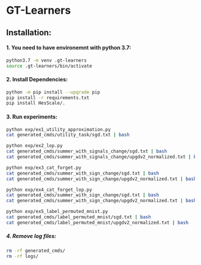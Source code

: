 # GT-Learners

## Installation:
#### 1. You need to have environemnt with python 3.7:
``` sh
python3.7 -m venv .gt-learners
source .gt-learners/bin/activate
```
#### 2. Install Dependencies:
```sh
python -m pip install --upgrade pip
pip install -r requirements.txt 
pip install HesScale/.
```

#### 3. Run experiments:
```sh
python exp/ex1_utility_approximation.py
cat generated_cmds/utility_task/sgd.txt | bash

python exp/ex2_lop.py
cat generated_cmds/summer_with_signals_change/sgd.txt | bash
cat generated_cmds/summer_with_signals_change/upgdv2_normalized.txt | bash

python exp/ex3_cat_forget.py
cat generated_cmds/summer_with_sign_change/sgd.txt | bash
cat generated_cmds/summer_with_sign_change/upgdv2_normalized.txt | bash

python exp/ex4_cat_forget_lop.py
cat generated_cmds/summer_with_sign_change/sgd.txt | bash
cat generated_cmds/summer_with_sign_change/upgdv2_normalized.txt | bash

python exp/ex5_label_permuted_mnist.py
cat generated_cmds/label_permuted_mnist/sgd.txt | bash
cat generated_cmds/label_permuted_mnist/upgdv2_normalized.txt | bash
```

##### 4. Remove log files:
```sh
rm -rf generated_cmds/
rm -rf logs/
```